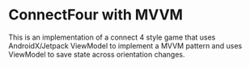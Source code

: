 # ConnectFour with MVVM

This is an implementation of a connect 4 style game that uses
AndroidX/Jetpack ViewModel to implement a MVVM pattern and
uses ViewModel to save state across orientation changes.

